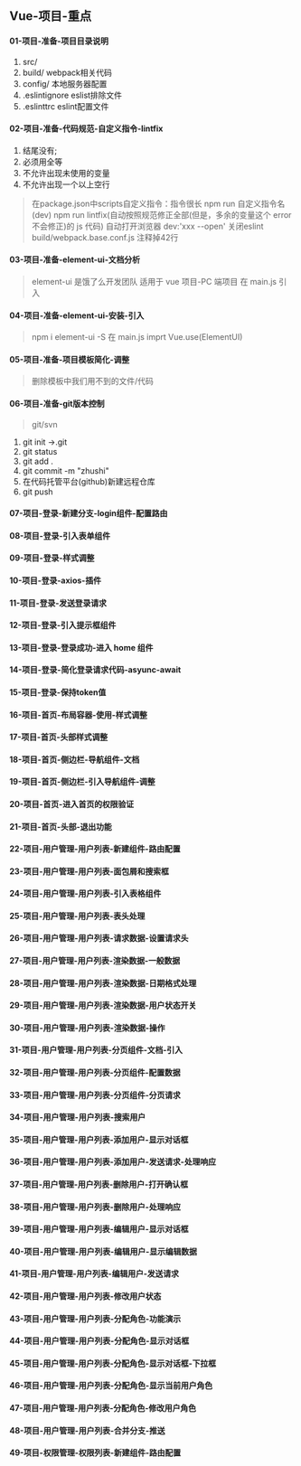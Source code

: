 ## Vue-项目-重点

#### 01-项目-准备-项目目录说明

1. src/
2. build/ webpack相关代码
3. config/ 本地服务器配置
4. .eslintignore eslist排除文件
5. .eslinttrc eslint配置文件

#### 02-项目-准备-代码规范-自定义指令-lintfix

1. 结尾没有;
2. 必须用全等
3. 不允许出现未使用的变量
4. 不允许出现一个以上空行

> 在package.json中scripts自定义指令：指令很长
> npm run 自定义指令名(dev)
> npm run lintfix(自动按照规范修正全部(但是，多余的变量这个 error 不会修正)的 js 代码)
> 自动打开浏览器 dev:'xxx --open'
> 关闭eslint build/webpack.base.conf.js 注释掉42行

#### 03-项目-准备-element-ui-文档分析

> element-ui 是饿了么开发团队
> 适用于 vue 项目-PC 端项目
> 在 main.js 引入

#### 04-项目-准备-element-ui-安装-引入

> npm i element-ui -S
> 在 main.js imprt
> Vue.use(ElementUI)

#### 05-项目-准备-项目模板简化-调整

> 删除模板中我们用不到的文件/代码

#### 06-项目-准备-git版本控制

> git/svn
1. git init ->.git
2. git status
3. git add .
4. git commit -m "zhushi"
5. 在代码托管平台(github)新建远程仓库
6. git push

#### 07-项目-登录-新建分支-login组件-配置路由

#### 08-项目-登录-引入表单组件

#### 09-项目-登录-样式调整

#### 10-项目-登录-axios-插件

#### 11-项目-登录-发送登录请求

#### 12-项目-登录-引入提示框组件

#### 13-项目-登录-登录成功-进入 home 组件

#### 14-项目-登录-简化登录请求代码-asyunc-await

#### 15-项目-登录-保持token值

#### 16-项目-首页-布局容器-使用-样式调整

#### 17-项目-首页-头部样式调整

#### 18-项目-首页-侧边栏-导航组件-文档

#### 19-项目-首页-侧边栏-引入导航组件-调整

#### 20-项目-首页-进入首页的权限验证

#### 21-项目-首页-头部-退出功能

#### 22-项目-用户管理-用户列表-新建组件-路由配置

#### 23-项目-用户管理-用户列表-面包屑和搜索框

#### 24-项目-用户管理-用户列表-引入表格组件

#### 25-项目-用户管理-用户列表-表头处理

#### 26-项目-用户管理-用户列表-请求数据-设置请求头

#### 27-项目-用户管理-用户列表-渲染数据-一般数据

#### 28-项目-用户管理-用户列表-渲染数据-日期格式处理

#### 29-项目-用户管理-用户列表-渲染数据-用户状态开关

#### 30-项目-用户管理-用户列表-渲染数据-操作

#### 31-项目-用户管理-用户列表-分页组件-文档-引入

#### 32-项目-用户管理-用户列表-分页组件-配置数据

#### 33-项目-用户管理-用户列表-分页组件-分页请求

#### 34-项目-用户管理-用户列表-搜索用户

#### 35-项目-用户管理-用户列表-添加用户-显示对话框

#### 36-项目-用户管理-用户列表-添加用户-发送请求-处理响应

#### 37-项目-用户管理-用户列表-删除用户-打开确认框

#### 38-项目-用户管理-用户列表-删除用户-处理响应

#### 39-项目-用户管理-用户列表-编辑用户-显示对话框

#### 40-项目-用户管理-用户列表-编辑用户-显示编辑数据

#### 41-项目-用户管理-用户列表-编辑用户-发送请求

#### 42-项目-用户管理-用户列表-修改用户状态

#### 43-项目-用户管理-用户列表-分配角色-功能演示

#### 44-项目-用户管理-用户列表-分配角色-显示对话框

#### 45-项目-用户管理-用户列表-分配角色-显示对话框-下拉框

#### 46-项目-用户管理-用户列表-分配角色-显示当前用户角色

#### 47-项目-用户管理-用户列表-分配角色-修改用户角色

#### 48-项目-用户管理-用户列表-合并分支-推送

#### 49-项目-权限管理-权限列表-新建组件-路由配置

























